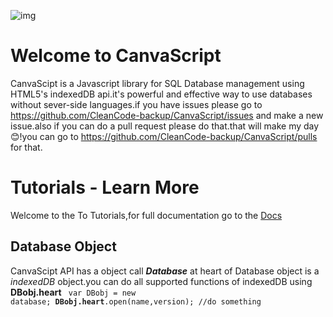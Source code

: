 
![img](https://upload.wikimedia.org/wikipedia/commons/0/01/CanvaScript.png "a tite")
# Welcome to CanvaScript
CanvaScipt is a Javascript library for SQL  Database management using HTML5's indexedDB api.it's powerful and effective way  to use databases without  sever-side languages.if you have issues please go to
https://github.com/CleanCode-backup/CanvaScript/issues
and make a new issue.also if you can  do a pull request please do that.that will make my day 😊!you can go to
https://github.com/CleanCode-backup/CanvaScript/pulls for that.
# Tutorials - Learn More 
Welcome to the To Tutorials,for full documentation go to the <a href="docs.md">Docs</a>
## Database Object
CanvaScipt API has a object call <i><b>Database</b></i> at heart of  Database object is  a <i>indexedDB</i> object.you can do all supported functions of indexedDB using <b>DBobj.heart</b>
<code>
var DBobj = new database;
<b>DBobj.heart</b>.open(name,version);
//do something

</code>
